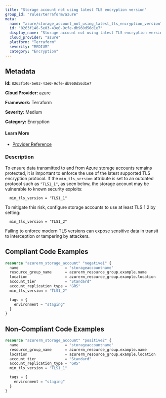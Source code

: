 ```yaml
---
title: "Storage account not using latest TLS encryption version"
group_id: "rules/terraform/azure"
meta:
  name: "azure/storage_account_not_using_latest_tls_encryption_version"
  id: "8263f146-5e03-43e0-9cfe-db960d56d1e7"
  display_name: "Storage account not using latest TLS encryption version"
  cloud_provider: "azure"
  platform: "Terraform"
  severity: "MEDIUM"
  category: "Encryption"
---
```

## Metadata

**Id:** `8263f146-5e03-43e0-9cfe-db960d56d1e7`

**Cloud Provider:** azure

**Framework:** Terraform

**Severity:** Medium

**Category:** Encryption

#### Learn More

 - [Provider Reference](https://registry.terraform.io/providers/hashicorp/azurerm/latest/docs/resources/storage_account)

### Description

 To ensure data transmitted to and from Azure storage accounts remains protected, it is important to enforce the use of the latest supported TLS encryption protocol. If the `min_tls_version` attribute is set to an outdated protocol such as `"TLS1_1"`, as seen below, the storage account may be vulnerable to known security exploits:

```
  min_tls_version = "TLS1_1"
```

To mitigate this risk, configure storage accounts to use at least TLS 1.2 by setting:

```
  min_tls_version = "TLS1_2"
```

Failing to enforce modern TLS versions can expose sensitive data in transit to interception or tampering by attackers.


## Compliant Code Examples
```terraform
resource "azurerm_storage_account" "negative1" {
  name                     = "storageaccountname"
  resource_group_name      = azurerm_resource_group.example.name
  location                 = azurerm_resource_group.example.location
  account_tier             = "Standard"
  account_replication_type = "GRS"
  min_tls_version = "TLS1_2"

  tags = {
    environment = "staging"
  }
}

```
## Non-Compliant Code Examples
```terraform
resource "azurerm_storage_account" "positive2" {
  name                     = "storageaccountname"
  resource_group_name      = azurerm_resource_group.example.name
  location                 = azurerm_resource_group.example.location
  account_tier             = "Standard"
  account_replication_type = "GRS"
  min_tls_version = "TLS1_1"

  tags = {
    environment = "staging"
  }
}

```